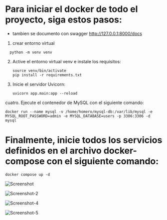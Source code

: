 # Para iniciar el docker de todo el proyecto, siga estos pasos:

- tambien se documento con swagger http://127.0.0.1:8000/docs

1. crear entorno virtual

```
  python -m venv venv
```

2. Active el entorno virtual venv e instale los requisitos:

   ```
   source venv/bin/activate
   pip install -r requirements.txt
   ```

3. Inicie el servidor Uvicorn:

   ```
   uvicorn app.main:app --reload
   ```

cuatro. Ejecute el contenedor de MySQL con el siguiente comando:

```
docker run --name mysql -v /home/homero/mysql-db:/var/lib/mysql -e MYSQL_ROOT_PASSWORD=admin -e MYSQL_DATABASE=users -p 3306:3306 -d mysql
```

# Finalmente, inicie todos los servicios definidos en el archivo docker-compose con el siguiente comando:

```
docker compose up -d
```
![Screenshot](https://github.com/holk26/FastApi/assets/23020718/faea7a6b-74ac-4abf-b642-262984e029cb)

![Screenshot-2](https://github.com/holk26/FastApi/assets/23020718/3790cc8a-2654-4032-9c2e-451b4ee591bd)

![Screenshot-4](https://github.com/holk26/FastApi/assets/23020718/5da2b164-4b5f-468c-ba8e-1aa4f333ddb1)

![Screenshot-5](https://github.com/holk26/FastApi/assets/23020718/77ef6978-a470-4674-a1f4-c31bcf297e96)





